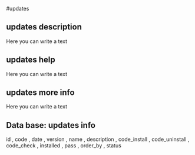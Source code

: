 #updates
## updates description
Here you can write a text

## updates help
Here you can write a text

## updates more info
Here you can write a text

## Data base: updates info
id , 
  code , 
  date , 
  version , 
  name , 
  description , 
  code_install , 
  code_uninstall , 
  code_check , 
  installed , 
  pass , 
  order_by , 
  status 
  
